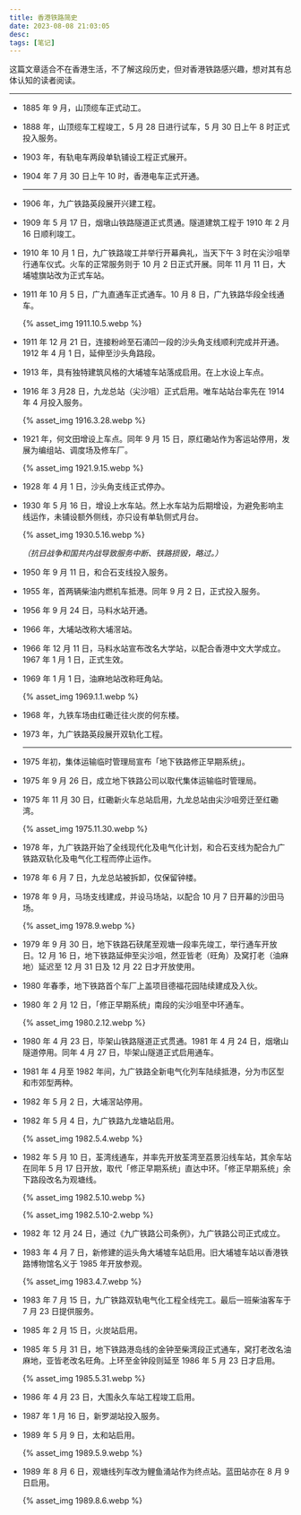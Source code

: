 ```yaml
---
title: 香港铁路简史
date: 2023-08-08 21:03:05
desc:
tags: [笔记]
---
```


这篇文章适合不在香港生活，不了解这段历史，但对香港铁路感兴趣，想对其有总体认知的读者阅读。

---

- 1885 年 9 月，山顶缆车正式动工。

- 1888 年，山顶缆车工程竣工，5 月 28 日进行试车，5 月 30 日上午 8 时正式投入服务。

- 1903 年，有轨电车两段单轨铺设工程正式展开。

- 1904 年 7 月 30 日上午 10 时，香港电车正式开通。

  ---

- 1906 年，九广铁路英段展开兴建工程。

- 1909 年 5 月 17 日，烟墩山铁路隧道正式贯通。隧道建筑工程于 1910 年 2 月 16 日顺利竣工。

- 1910 年 10 月 1 日，九广铁路竣工并举行开幕典礼，当天下午 3 时在尖沙咀举行通车仪式。火车的正常服务则于 10 月 2 日正式开展。同年 11 月 11 日，大埔墟旗站改为正式车站。

- 1911 年 10 月 5 日，广九直通车正式通车。10 月 8 日，广九铁路华段全线通车。

  {% asset_img 1911.10.5.webp %}

- 1911 年 12 月 21 日，连接粉岭至石涌凹一段的沙头角支线顺利完成并开通。1912 年 4 月 1 日，延伸至沙头角路段。

- 1913 年，具有独特建筑风格的大埔墟车站落成启用。在上水设上车点。

- 1916 年 3 月28 日，九龙总站（尖沙咀）正式启用。唯车站站台率先在 1914 年 4 月投入服务。

  {% asset_img 1916.3.28.webp %}

- 1921 年，何文田增设上车点。同年 9 月 15 日，原红磡站作为客运站停用，发展为编组站、调度场及修车厂。

  {% asset_img 1921.9.15.webp %}

- 1928 年 4 月 1 日，沙头角支线正式停办。

- 1930 年 5 月 16 日，增设上水车站。然上水车站为后期增设，为避免影响主线运作，未铺设额外侧线，亦只设有单轨侧式月台。

  {% asset_img 1930.5.16.webp %}

  *（抗日战争和国共内战导致服务中断、铁路损毁，略过。）*

- 1950 年 9 月 11 日，和合石支线投入服务。

- 1955 年，首两辆柴油内燃机车抵港。同年 9 月 2 日，正式投入服务。

- 1956 年 9 月 24 日，马料水站开通。

- 1966 年，大埔站改称大埔滘站。

- 1966 年 12 月 11 日，马料水站宣布改名大学站，以配合香港中文大学成立。1967 年 1 月 1 日，正式生效。

- 1969 年 1 月 1 日，油麻地站改称旺角站。

  {% asset_img 1969.1.1.webp %}

- 1968 年，九铁车场由红磡迁往火炭的何东楼。

- 1973 年，九广铁路英段展开双轨化工程。

  ---

- 1975 年初，集体运输临时管理局宣布「地下铁路修正早期系统」。

- 1975 年 9 月 26 日，成立地下铁路公司以取代集体运输临时管理局。

- 1975 年 11 月 30 日，红磡新火车总站启用，九龙总站由尖沙咀旁迁至红磡湾。

  {% asset_img 1975.11.30.webp %}

- 1978 年，九广铁路开始了全线现代化及电气化计划，和合石支线为配合九广铁路双轨化及电气化工程而停止运作。

- 1978 年 6 月 7 日，九龙总站被拆卸，仅保留钟楼。

- 1978 年 9 月，马场支线建成，并设马场站，以配合 10 月 7 日开幕的沙田马场。

  {% asset_img 1978.9.webp %}

- 1979 年 9 月 30 日，地下铁路石硖尾至观塘一段率先竣工，举行通车开放日。12 月 16 日，地下铁路延伸至尖沙咀，然亚皆老（旺角）及窝打老（油麻地）延迟至 12 月 31 日及 12 月 22 日才开放使用。

- 1980 年春季，地下铁路首个车厂上盖项目德福花园陆续建成及入伙。

- 1980 年 2 月 12 日，「修正早期系统」南段的尖沙咀至中环通车。

  {% asset_img 1980.2.12.webp %}

- 1980 年 4 月 23 日，毕架山铁路隧道正式贯通。1981 年 4 月 24 日，烟墩山隧道停用。同年 4 月 27 日，毕架山隧道正式启用通车。

- 1981 年 4 月至 1982 年间，九广铁路全新电气化列车陆续抵港，分为市区型和市郊型两种。

- 1982 年 5 月 2 日，大埔滘站停用。

- 1982 年 5 月 4 日，九广铁路九龙塘站启用。

  {% asset_img 1982.5.4.webp %}

- 1982 年 5 月 10 日，荃湾线通车，并率先开放荃湾至荔景沿线车站，其余车站在同年 5 月 17 日开放，取代「修正早期系统」直达中环。「修正早期系统」余下路段改名为观塘线。

  {% asset_img 1982.5.10.webp %}

  {% asset_img 1982.5.10-2.webp %}

- 1982 年 12 月 24 日，通过《九广铁路公司条例》，九广铁路公司正式成立。

- 1983 年 4 月 7 日，新修建的运头角大埔墟车站启用。旧大埔墟车站以香港铁路博物馆名义于 1985 年开放参观。

  {% asset_img 1983.4.7.webp %}

- 1983 年 7 月 15 日，九广铁路双轨电气化工程全线完工。最后一班柴油客车于 7 月 23 日提供服务。

- 1985 年 2 月 15 日，火炭站启用。

- 1985 年 5 月 31 日，地下铁路港岛线的金钟至柴湾段正式通车，窝打老改名油麻地，亚皆老改名旺角。上环至金钟段则延至 1986 年 5 月 23 日才启用。

  {% asset_img 1985.5.31.webp %}

- 1986 年 4 月 23 日，大围永久车站工程竣工启用。

- 1987 年 1 月 16 日，新罗湖站投入服务。

- 1989 年 5 月 9 日，太和站启用。

  {% asset_img 1989.5.9.webp %}

- 1989 年 8 月 6 日，观塘线列车改为鲤鱼涌站作为终点站。蓝田站亦在 8 月 9 日启用。

  {% asset_img 1989.8.6.webp %}

  
